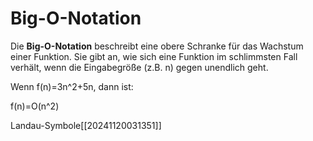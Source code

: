 # Big-O-Notation
Die **Big-O-Notation** beschreibt eine obere Schranke für das Wachstum einer Funktion. Sie gibt an, wie sich eine Funktion im schlimmsten Fall verhält, wenn die Eingabegröße (z.B. n) gegen unendlich geht.

Wenn f(n)=3n^2+5n, dann ist:

f(n)=O(n^2)

Landau-Symbole[[20241120031351]]